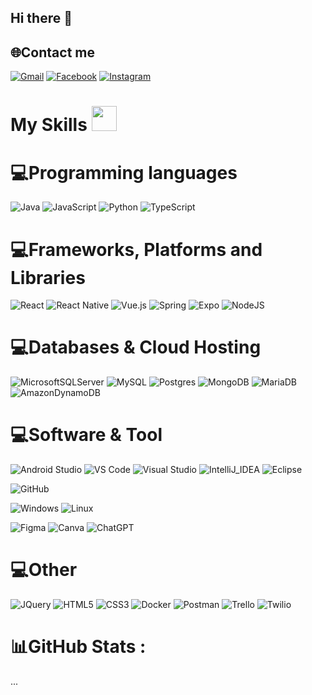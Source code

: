 ## Hi there 👋

  
## 🌐Contact me
[![Gmail](https://img.shields.io/badge/-Gmail-D14836?style=for-the-badge&logo=Gmail&logoColor=white)](mailto:thuleanh543@gmail.com) 
[![Facebook](https://img.shields.io/badge/facebook-%2320A1F1.svg?&style=for-the-badge&logo=facebook&logoColor=white)](https://www.facebook.com/bachhac.66l/) 
[![Instagram](https://img.shields.io/badge/Instagram-E4405F?style=for-the-badge&logo=instagram&logoColor=white)](https://www.instagram.com/_thucuoi/) 

<h1> My Skills <img src="[https://th.bing.com/th/id/OIP.bqNiVhY3WRRQXmBZiS8qSgAAAA?pid=ImgDet&rs=1](https://i.pinimg.com/originals/88/00/81/8800813ba1444b66dbff3d47c8d778f8.gif)" width="40" style="margin-bottom:-8px"/> </h1>

# 💻Programming languages
![Java](https://img.shields.io/badge/java-%23ED8B00.svg?style=for-the-badge&logo=java&logoColor=white) 
![JavaScript](https://img.shields.io/badge/javascript-%23323330.svg?style=for-the-badge&logo=javascript&logoColor=%23F7DF1E) 
![Python](https://img.shields.io/badge/python-3670A0?style=for-the-badge&logo=python&logoColor=ffdd54) 
![TypeScript](https://img.shields.io/badge/TypeScript-007ACC?style=for-the-badge&logo=typescript&logoColor=white) 
# 💻Frameworks, Platforms and Libraries
![React](https://img.shields.io/badge/react-%2320232a.svg?style=for-the-badge&logo=react&logoColor=%2361DAFB)
![React Native](https://img.shields.io/badge/React_Native-20232A?style=for-the-badge&logo=react&logoColor=61DAFB) 
![Vue.js](https://img.shields.io/badge/Vue.js-35495E?style=for-the-badge&logo=vue.js&logoColor=4FC08D)
![Spring](https://img.shields.io/badge/spring-%236DB33F.svg?style=for-the-badge&logo=spring&logoColor=white)
![Expo](https://img.shields.io/badge/expo-1C1E24?style=for-the-badge&logo=expo&logoColor=#D04A37)
![NodeJS](https://img.shields.io/badge/node.js-6DA55F?style=for-the-badge&logo=node.js&logoColor=white)


# 💻Databases & Cloud Hosting
![MicrosoftSQLServer](https://img.shields.io/badge/Microsoft%20SQL%20Sever-CC2927?style=for-the-badge&logo=microsoft%20sql%20server&logoColor=white)
![MySQL](https://img.shields.io/badge/mysql-%2300f.svg?style=for-the-badge&logo=mysql&logoColor=white) 
![Postgres](https://img.shields.io/badge/postgres-%23316192.svg?style=for-the-badge&logo=postgresql&logoColor=white) 
![MongoDB](https://img.shields.io/badge/MongoDB-4EA94B?style=for-the-badge&logo=mongodb&logoColor=white)
![MariaDB](https://img.shields.io/badge/MariaDB-003545?style=for-the-badge&logo=mariadb&logoColor=white)
![AmazonDynamoDB](https://img.shields.io/badge/Amazon%20DynamoDB-4053D6?style=for-the-badge&logo=Amazon%20DynamoDB&logoColor=white)

  # 💻Software & Tool
![Android Studio](https://img.shields.io/badge/Android%20Studio-3DDC84.svg?style=for-the-badge&logo=android-studio&logoColor=white)
![VS Code](https://img.shields.io/badge/-VS%20Code-007ACC?style=for-the-badge&logo=visual-studio-code&logoColor=ffffff)
![Visual Studio](https://img.shields.io/badge/Visual%20Studio-5C2D91.svg?style=for-the-badge&logo=visual-studio&logoColor=white)
![IntelliJ_IDEA](https://img.shields.io/badge/IntelliJ_IDEA-000000.svg?style=for-the-badge&logo=intellij-idea&logoColor=white)
![Eclipse](https://img.shields.io/badge/Eclipse-2C2255?style=for-the-badge&logo=eclipse&logoColor=white)

![GitHub](https://img.shields.io/badge/-GitHub-181717?style=for-the-badge&logo=github)

![Windows](https://img.shields.io/badge/-Windows-0078D6?style=for-the-badge&logo=windows&logoColor=ffffff)
![Linux](https://img.shields.io/badge/Linux-FCC624?style=for-the-badge&logo=linux&logoColor=black)

![Figma](https://img.shields.io/badge/figma-%23F24E1E.svg?style=for-the-badge&logo=figma&logoColor=white) 
![Canva](https://img.shields.io/badge/Canva-%2300C4CC.svg?style=for-the-badge&logo=Canva&logoColor=white)
![ChatGPT](https://img.shields.io/badge/chatGPT-74aa9c?style=for-the-badge&logo=openai&logoColor=white)


# 💻Other
![JQuery](https://img.shields.io/badge/jquery-0769AD.svg?style=for-the-badge&logo=jquery&logoColor=white)
![HTML5](https://img.shields.io/badge/HTML5-E34F26?style=for-the-badge&logo=html5&logoColor=white)
![CSS3](https://img.shields.io/badge/CSS3-1572B6?style=for-the-badge&logo=css3&logoColor=white)
![Docker](https://img.shields.io/badge/docker-%230db7ed.svg?style=for-the-badge&logo=docker&logoColor=white)
![Postman](https://img.shields.io/badge/Postman-FF6C37?style=for-the-badge&logo=postman&logoColor=white)
![Trello](https://img.shields.io/badge/Trello-%23026AA7.svg?style=for-the-badge&logo=Trello&logoColor=white)
![Twilio](https://img.shields.io/badge/Twilio-F22F46?style=for-the-badge&logo=Twilio&logoColor=white)

# 📊GitHub Stats :
...
